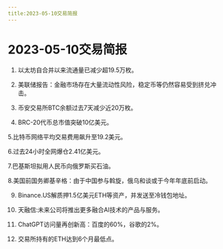 ```yaml
---
title:2023-05-10交易简报
---
```


# 2023-05-10交易简报

1. 以太坊自合并以来流通量已减少超19.5万枚。

2. 美联储报告：金融市场存在大量流动性风险，稳定币等仍然容易受到挤兑冲击。

3. 币安交易所BTC余额过去7天减少近20万枚。

4. BRC-20代币总市值突破10亿美元。

5.比特币网络平均交易费用飙升至19.2美元。

6.过去24小时全网爆仓2.41亿美元。

7.巴基斯坦拟用人民币向俄罗斯买石油。

8.美国前国务卿基辛格：由于中国参与斡旋，俄乌和谈或于今年年底前启动。

9. Binance.US解质押1.5亿美元ETH等资产，并发送至冷钱包地址。

10. 天融信:未来公司将推出更多融合AI技术的产品与服务。

11. ChatGPT访问量再创新高：百度的60%，谷歌的2%。

12. 交易所持有的ETH达到6个月最低点。



